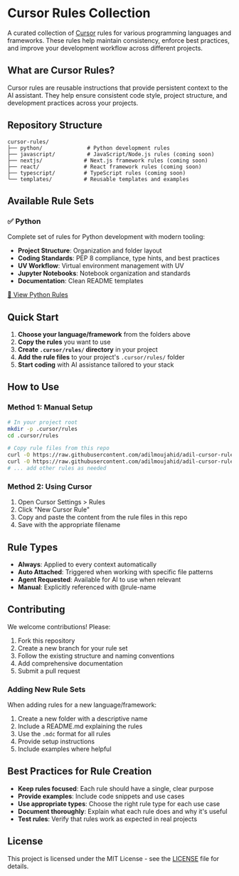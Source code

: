# Cursor Rules Collection

A curated collection of [Cursor](https://cursor.com) rules for various programming languages and frameworks. These rules help maintain consistency, enforce best practices, and improve your development workflow across different projects.

## What are Cursor Rules?

Cursor rules are reusable instructions that provide persistent context to the AI assistant. They help ensure consistent code style, project structure, and development practices across your projects.

## Repository Structure

```
cursor-rules/
├── python/              # Python development rules
├── javascript/          # JavaScript/Node.js rules (coming soon)
├── nextjs/             # Next.js framework rules (coming soon)
├── react/              # React framework rules (coming soon)
├── typescript/         # TypeScript rules (coming soon)
└── templates/          # Reusable templates and examples
```

## Available Rule Sets

### ✅ Python
Complete set of rules for Python development with modern tooling:
- **Project Structure**: Organization and folder layout
- **Coding Standards**: PEP 8 compliance, type hints, and best practices
- **UV Workflow**: Virtual environment management with UV
- **Jupyter Notebooks**: Notebook organization and standards
- **Documentation**: Clean README templates

[📁 View Python Rules](./python/)

## Quick Start

1. **Choose your language/framework** from the folders above
2. **Copy the rules** you want to use
3. **Create `.cursor/rules/` directory** in your project
4. **Add the rule files** to your project's `.cursor/rules/` folder
5. **Start coding** with AI assistance tailored to your stack

## How to Use

### Method 1: Manual Setup
```bash
# In your project root
mkdir -p .cursor/rules
cd .cursor/rules

# Copy rule files from this repo
curl -O https://raw.githubusercontent.com/adilmoujahid/adil-cursor-rules/main/python/python-project-structure.mdc
curl -O https://raw.githubusercontent.com/adilmoujahid/adil-cursor-rules/main/python/python-coding-standards.mdc
# ... add other rules as needed
```

### Method 2: Using Cursor
1. Open Cursor Settings > Rules
2. Click "New Cursor Rule"
3. Copy and paste the content from the rule files in this repo
4. Save with the appropriate filename

## Rule Types

- **Always**: Applied to every context automatically
- **Auto Attached**: Triggered when working with specific file patterns
- **Agent Requested**: Available for AI to use when relevant
- **Manual**: Explicitly referenced with @rule-name

## Contributing

We welcome contributions! Please:

1. Fork this repository
2. Create a new branch for your rule set
3. Follow the existing structure and naming conventions
4. Add comprehensive documentation
5. Submit a pull request

### Adding New Rule Sets

When adding rules for a new language/framework:

1. Create a new folder with a descriptive name
2. Include a README.md explaining the rules
3. Use the `.mdc` format for all rules
4. Provide setup instructions
5. Include examples where helpful

## Best Practices for Rule Creation

- **Keep rules focused**: Each rule should have a single, clear purpose
- **Provide examples**: Include code snippets and use cases
- **Use appropriate types**: Choose the right rule type for each use case
- **Document thoroughly**: Explain what each rule does and why it's useful
- **Test rules**: Verify that rules work as expected in real projects

## License

This project is licensed under the MIT License - see the [LICENSE](LICENSE) file for details.
